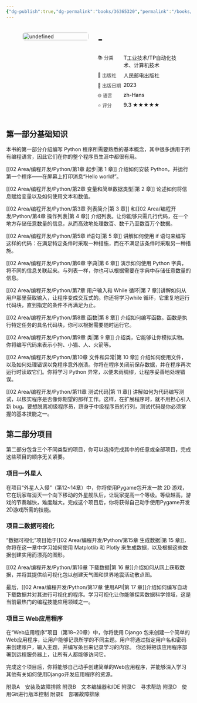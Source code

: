 ```yaml
---
{"dg-publish":true,"dg-permalink":"books/36365320","permalink":"/books/36365320/","title":"Python编程（第3版）","metatags":{"description":"本书是针对所有层次的 Python 读者而作的 Python 入门书，影响了超过250万读者。第 3 版进行了全面修订：使用了文本编辑器 VS Code，新增了介绍 removeprefix() 方法和removesuffix() 方法的内容，并且在项目中利用了 Matplotlib 和 Plotly 的最新特性等等。","og:site_name":"DavonOs","og:title":"Python编程（第3版）","og:type":"book","og:url":"https://zuji.eu.org/books/36365320","og:image":"https://file.ituring.com.cn/LargeCover/23047b0f0134221867e2","og:image:width":"50","og:image:alt":"bookcover"},"updated":"2025-07-16T09:45:18.887+08:00"}
---
```



<div style="display: flex; gap: 25px; align-items: flex-start;padding: 20px; border-radius: 12px;background-color: var(--background-primary);box-shadow: var(--shadow-m);"><span></span><div style="flex: 0 0 180px; position: relative;"><span></span><img src="https://file.ituring.com.cn/LargeCover/23047b0f0134221867e2" style="width: 100%; border-radius: 6px;box-shadow: var(--shadow-l);border: 1px solid var(--background-modifier-border);" alt="undefined"></div><div style="flex: 1; min-width: 0;"><span></span><div style="margin-bottom: 0;"><span></span><h1 style="font-size: 1.8rem; font-weight: 800;margin: 0 0 5px 0;color: var(--text-title);"><span></span><a href="https://book.douban.com/subject/36365320/" target="_blank" style="color: inherit; text-decoration: none;border-bottom: 2px solid var(--color-blue);"><span>-</span></a></h1></div><div style="width: 100%;margin-top: 15px;display: flex;flex-direction: column;gap: 8px;"><span></span><div style="display: flex;align-items: flex-start;"><span></span><div style="width: 30%;color: var(--text-normal);font-weight: 500;font-size: 0.92em;opacity: 0.85;"><span>📚 分类</span></div><div style="flex: 1;font-weight: 500;color: var(--text-normal);"><span>T工业技术/TP自动化技术、计算机技术</span></div></div><div style="display: flex;align-items: flex-start;"><span></span><div style="width: 30%;color: var(--text-normal);font-weight: 500;font-size: 0.92em;opacity: 0.85;"><span>🏢 出版社</span></div><div style="flex: 1;font-weight: 500;color: var(--text-normal);"><span>人民邮电出版社</span></div></div><div style="display: flex;align-items: flex-start;"><span></span><div style="width: 30%;color: var(--text-normal);font-weight: 500;font-size: 0.92em;opacity: 0.85;"><span>📅 出版日期</span></div><div style="flex: 1;font-weight: 500;color: var(--text-normal);"><span>2023</span></div></div><div style="display: flex;align-items: flex-start;"><span></span><div style="width: 30%;color: var(--text-normal);font-weight: 500;font-size: 0.92em;opacity: 0.85;"><span>🌐 语言</span></div><div style="flex: 1;font-weight: 500;color: var(--text-normal);"><span>zh-Hans</span></div></div><div style="display: flex;align-items: flex-start;"><span></span><div style="width: 30%;color: var(--text-normal);font-weight: 500;font-size: 0.92em;opacity: 0.85;"><span>⭐ 评分</span></div><div style="flex: 1;font-weight: 500;color: var(--text-normal);font-weight: 600; color: var(--text-title);"><span>9.3 ★★★★★</span></div></div></div></div></div>

## 第一部分基础知识

本书的第一部分介绍编写 Python 程序所需要熟悉的基本概念，其中很多适用于所有编程语言，因此它们在你的整个程序员生涯中都很有用。

[[02 Area/编程开发/Python/第1章 起步\|第 1 章]] 介绍如何安装 Python，并运行第一个程序——在屏幕上打印消息“Hello world!”。

[[02 Area/编程开发/Python/第2章 变量和简单数据类型\|第 2 章]] 论述如何将信息赋给变量以及如何使用文本和数值。

[[02 Area/编程开发/Python/第3章 列表简介\|第 3 章]] 和[[02 Area/编程开发/Python/第4章 操作列表\|第 4 章]] 介绍列表。让你能够只需几行代码，在一个地方存储任意数量的信息，从而高效地处理数百、数千乃至数百万个数据。

[[02 Area/编程开发/Python/第5章 if语句\|第 5 章]] 讲解如何使用 if 语句来编写这样的代码：在满足特定条件时采取一种措施，而在不满足该条件时采取另一种措施。

[[02 Area/编程开发/Python/第6章 字典\|第 6 章]] 演示如何使用 Python 字典，将不同的信息关联起来。与列表一样，你也可以根据需要在字典中存储任意数量的信息。

[[02 Area/编程开发/Python/第7章 用户输入和 While 循环\|第 7 章]]讲解如何从用户那里获取输入，让程序变成交互式的。你还将学习while 循环，它重复地运行代码块，直到指定的条件不再满足为止。

[[02 Area/编程开发/Python/第8章 函数\|第 8 章]] 介绍如何编写函数。函数是执行特定任务的具名代码块，你可以根据需要随时运行它。

[[02 Area/编程开发/Python/第9章 类\|第 9 章]] 介绍类，它能够让你模拟实物。你将编写代码来表示小狗、小猫、人、火箭等。

[[02 Area/编程开发/Python/第10章 文件和异常\|第 10 章]] 介绍如何使用文件，以及如何处理错误以免程序意外崩溃。你将在程序关闭前保存数据，并在程序再次运行时读取它们。你将学习 Python 异常，以便未雨绸缪，让程序妥善地处理错误。

[[02 Area/编程开发/Python/第11章 测试代码\|第 11 章]] 讲解如何为代码编写测试，以核实程序是否像你期望的那样工作。这样，在扩展程序时，就不用担心引入新 bug。要想脱离初级程序员，跻身于中级程序员的行列，测试代码是你必须掌握的基本技能之一。

## 第二部分项目

第二部分包含三个不同类型的项目，你可以选择完成其中的任意或全部项目，完成这些项目的顺序无关紧要。
### 项目一外星人

在项目“外星人入侵”（第12~14章）中，你将使用Pygame包开发一款 2D 游戏，它在玩家每消灭一个向下移动的外星舰队后，让玩家提高一个等级。等级越高，游戏的节奏越快，难度越大。完成这个项目后，你将获得自己动手使用Pygame开发2D游戏所需的技能。

### 项目二数据可视化

“数据可视化”项目始于[[02 Area/编程开发/Python/第15章 生成数据\|第 15 章]]，你将在这一章中学习如何使用 Matplotlib 和 Plotly 来生成数据，以及根据这些数据创建实用而漂亮的图形。

[[02 Area/编程开发/Python/第16章 下载数据\|第 16 章]]介绍如何从网上获取数据，并将其提供给可视化包以创建天气图和世界地震活动散点图。

最后，[[02 Area/编程开发/Python/第17章 使用API\|第 17 章]]介绍如何编写自动下载数据并对其进行可视化的程序。学习可视化让你能够探索数据科学领域，这是当前最热门的编程技能应用领域之一。

### 项目三 Web应用程序

在“Web应用程序”项目（第18~20章）中，你将使用 Django 包来创建一个简单的Web应用程序，让用户能够记录所学的不同主题。用户将通过指定用户名和密码来创建账户，输入主题，并编写条目来记录学习的内容。 你还将把该应用程序部署到远程服务器上，让所有人都能够访问它。

完成这个项目后，你将能够自己动手创建简单的Web应用程序，并能够深入学习其他有关如何使用Django开发应用程序的资源。


附录A　安装及故障排除
附录B　文本编辑器和IDE
附录C　寻求帮助
附录D　使用Git进行版本控制
附录E　部署故障排除
